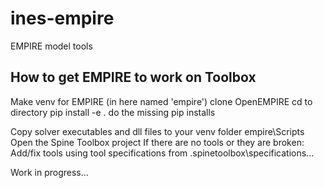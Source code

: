# ines-empire
EMPIRE model tools


## How to get EMPIRE to work on Toolbox

Make venv for EMPIRE (in here named 'empire')
clone OpenEMPIRE
cd to directory
pip install -e .
do the missing pip installs

Copy solver executables and dll files to your venv folder empire\Scripts\
Open the Spine Toolbox project
If there are no tools or they are broken:
  Add/fix tools using tool specifications from .spinetoolbox\specifications...
  
Work in progress...